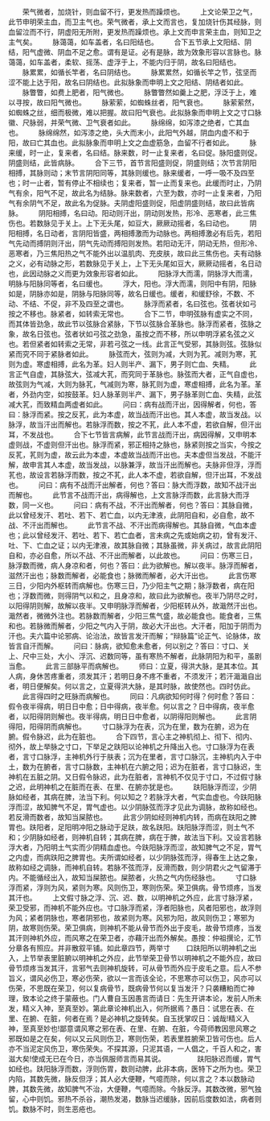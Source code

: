 <!-- { "loadSidebar": true } -->
　　荣气微者，加烧针，则血留不行，更发热而躁烦也。
　　上文论荣卫之气，此节申明荣主血，而卫主气也。荣气微者，承上文而言也，复加烧针伤其经脉，则血留泣而不行，阴虚阳无所附，更发热而躁烦也。承上文而申言荣主血，则知卫之主气矣。
　　脉蔼蔼，如车盖者，名曰阳结也。
　　合下五节承上文阳结、阴结，阳气虚微、阴血不足之愈。谓有是证。必有是脉，故为效象形容以言脉也。脉蔼蔼，如车盖者，柔软、摇荡、虚浮于上，不能内归于阴，故名曰阳结也。
　　脉累累，如循长竿者，名曰阴结也。
　　脉累累然，如循长竿之节，弦坚而涩不能上达于阳，故名曰阴结也。此拟脉象而申明上文之阳结、阴结者如此。
　　脉瞥瞥，如费上肥者，阳气微也。
　　脉瞥瞥然如羹上之肥，浮泛于上，难以寻按，故曰阳气微也。
　　脉萦萦，如蜘蛛丝者，阳气衰也。
　　脉萦萦然，如蜘蛛之丝，细而极微，难以把握。故曰阳气衰也。此拟脉象而申明上文之寸口脉徽、尺脉弱，并荣气微、卫气衰者如此。
　　脉绵绵，如泻漆之绝者，亡其血也。
　　脉绵绵然，如泻漆之绝，头大而末小，此阳气外越，阴血内虚不和于阳，故曰亡其血也。此拟脉象而申明上文之血虚筋急，血留不行者如此。
　　脉来缓，时一止，复来者，名曰结。脉来数，时一止复来者，名曰促。脉阳盛则促。阴盛则结，此皆病脉。
　　合下三节，首节言阳盛则促，阴盛则结；次节言阴阳相搏，其脉则动；末节言阴阳同等，其脉则缓也。脉来缓者，一呼一吸不及四至也；时一止者，暂有停止不相续也；复来者，暂一止而复来也。此缓而时止，乃阴气有余，阳气不足，故此名为结脉。脉来数者，六至为数，亦时一止复来者，乃阳气有余阴气不足，故此名为促脉。夫阴虚阳盛则促，阳虚阴盛则结，故曰此皆病脉。
　　阴阳相搏，名曰动。阳动则汗出，阴动则发热，形冷、恶寒者，此三焦伤也。若数脉见于关上。上下无头尾，如豆大，厥厥动摇者，名曰动也。
　　阴阳相搏，名日动者，言阴阳皆盛，两相搏激而为动脉也。两相搏激必有后先，若阳气先动而搏阴则汗出，阴气先动而搏阳则发热。若阳动无汗，阴动无热，但形冷、恶寒者，乃三焦阳热之气不能外出以温肌肉、充皮肤，故曰此三焦伤也。夫有动脉之义，必有动脉之形，若数脉见于关上，上下无头尾如豆大，厥厥动摇者，名日动也，此因动脉之义而更为效象形容者如此。
　　阳脉浮大而濡，阴脉浮大而濡，明脉与阳脉同等者，名曰缓也。
　　浮大，阳也。浮大而濡，则阳中有阴，阳脉如是，阴脉亦如是，阴脉与阳脉同等，故名日缓也。缓者，和缓舒徐，不数、不动、不结、不促，非不及四至之谓也。
　　脉浮而紧者，名曰弦也。弦者状如弓按之不移也。脉紧者，如转索无常也。
　　合下二节，申明弦脉有虚实之不同，而其体皆劲急，故此节以弦脉合紧脉，下节以弦脉合革脉也。脉浮而紧者，弦脉之象，故名日弦也。弦者状如弓弦之劲急，虽按之而不移，所以申明浮紧名弦之义也。若但紧者如转索之无常，非若弓弦之一线。此言正气受邪，其脉则弦。弦脉似紧而究不同于紧脉者如此。
　　脉弦而大，弦则为减，大则为芤。减则为寒，芤则为虚。寒虚相搏，此名为革。妇人则半产、漏下，男子则亡血、失精。
　　此言正气自虚，其脉弦大，弦减大芤，而究同于革脉也。脉弦而大者，正气自虚也，故弦则为气减，大则为脉芤，气减则为寒，脉芤则为虚，寒虚相搏，此名为革。革者，外劲内空，如按鼓革。妇人脉革则半产、漏下，男子脉革则亡血、失精，此弦减大芤，而致精血两虚者如此。
　　问曰：病有战而汗出，因得解者，何也，答曰：脉浮而紧。按之反芤，此为本虚，故当战而汗出也。其人本虚，故当发战。以脉浮，故当汗出而解也。若脉浮而数，按之不芤，此人本不虚，若欲自解，但汗出耳，不发战也。
　　合下七节皆言病解，此节言战而汗出，病因得解，又申明本虚则战，不虚则但汗出也。脉浮而紧，邪正相持之脉也，脉紧则按之当实，今按之反芤，芤则为虚，故云此为本虚，本虚故当战而汗出也。夫本虚但当发战，不能汗解，故申言其人本虚，故当发战，以脉兼浮，故当汗出而解也。夫脉非但浮，浮而芤也，故设言若脉浮而数，按之不芤，此人本不虚，若欲自解，但汗出耳，不发战也。
　　问曰：病有不战而汗出解者，何也？答曰：脉大而浮数，故知不战汗出而解也。
　　此节言不战而汗出，病得解也，上文言脉浮而数，此言脉大而浮数，同一义也。
　　问曰：病有不战，不汗出而解者，何也？答曰：其脉自微，此以曾经发汗、若吐、若下、若亡血，以内无津液，此阴阳自和，必自愈，故不战、不汗出而解也。
　　此节言不战、不汗出而病得解也。其脉自微，气血本虚也；此以曾经发汗、若吐、若下、若亡血者，言未病之先或始病之初，曾有发汗、吐、下、亡血之证；以内无津液，故其脉自微；其脉虽微，非关病过，故言此阴阳自和，亦必自愈，所以不战、不汗出而解者，以此故也。
　　问曰：伤寒三日，脉浮数而微，病人身凉和者，何也？答曰：此为欲解也。解以夜半。脉浮而解者，滋然汗出也；脉数而解者，必能食也；脉微而解者，必大汗出也。
　　此言伤寒三日，少阳内外枢转而病解也。伤寒三日，乃少阳主气之期；脉浮数者，病在阳也；浮数而微，则得阴气以和之，且身凉和，故曰此为欲解也。夜半乃阴尽之时，以阳得阴则解，故解以夜半。又申明脉浮而解者，少阳枢转从外，故濈然汗出也。濈然者，微微外注也。若脉数而解者，少阳三焦气盛，故必能食也。能食者，三焦和也。若脉微而解者，少阳之气内入于阴，故必大汗出也。大汗者，阳加于阴而为汗也。夫六篇中论邪病、论治法，故皆言发汗而解；“辩脉篇”论正气、论脉体，故皆言自汗而解。
　　问曰：脉病，欲知愈未愈者，何以别之？答曰：寸口、关上、尺中三处，大小、浮沉、迟数同等，虽有寒热不解者，此脉阴阳为和平，虽剧当愈。
　　此言三部脉平而病解也。
　　师曰：立夏，得洪大脉，是其本位。其人病，身休苦疼重者，须发其汗；若明日身不疼不重者，不须发汗；若汗濈濈自出者，明日便解矣。何以言之，立夏得洪大脉，是其时脉，故使然也。四时仿此。
　　此言得四时之旺脉而病解也。
　　同曰：凡病欲知何时得？何时愈？答曰：假令夜半得病，明日日中愈；日中得病，夜半愈。何以言之？日中得病，夜半愈者，以阳得阴则解也。夜半得病，明日日中愈者，以阴得阳则解也。
　　此言阴得阳，阳得阴而病解也。
　　寸口脉浮为在表，沉为在里，数为在腑，迟为在腑。假令脉迟，此为在脏也。
　　合下四节，言心主之神机彻上、彻下、彻内、彻外，故上举脉之寸口，下举足之趺阳以论神机之升降出入也。寸口脉浮为在表者，言寸口脉浮，主神机外行于肤表；沉为在里者，言寸口脉沉，主神机内入于中土，数为在腑者，言寸口脉数，主神机在六腑之阳；迟为在脏者，言寸口脉迟，生神机在五脏之阴。又日假令脉迟，此为在脏者，言神机不仅见于寸口，不过假寸脉之迟，此明神机之在脏而在表、在里、在腑亦犹是也。
　　趺阳脉浮而涩，少阴脉如经者，其病在脾，法当下利。何以知之？若脉浮大者，气实血虚也。今趺阳脉浮而涩，故知脾气不足，胃气虚也。以少阴脉弦而浮才见此为调脉，故称如经也。若反滑而数者，故知当屎脓也。
　　此言少阴如经则神机内转，而病在趺阳之脾胃也。趺阳者，足阳明冲阳之脉动于足趺，故名趺阳。趺阳脉浮而涩，则土气不和；少阴脉如经者，则神机自转；其病在脾，病在于脾，故法当下利。又设言若脉浮大者，乃阳明土气实而少阴精血虚也。今趺阳脉浮而涩，故知脾气之不足，胃气之内虚，而病趺阳之脾胃也。夫所谓如经者，以少阴脉弦而浮，得春生上达之象，故称如经之调脉，而神机自转。若脉不弦而浮，反滑而数，则少阴君火之气留滞于内。不能循经出入，故知当屎脓也。屎脓者，火热之气内伤经脉也。
　　寸口脉浮而紧，浮则为风，紧则为寒。风则伤卫，寒则伤荣。荣卫俱病。骨节烦疼，当发其汗也。
　　上文假寸脉之浮、沉、迟、数，以明神机之外应，此言寸脉浮紧，荣卫受邪，而神机不能外应也。寸口脉浮而紧，浮者阳脉也，风者阳邪也，故浮则为风；紧者阴脉也，寒者阴邪也，故紧则为寒。风邪为阳，故风则伤卫；寒邪为阴，故寒则伤荣。荣卫俱病，则神机不能从骨节而外出于皮毛，故骨节烦疼，当发其汗则神机外应，而风寒之在荣卫者，亦藉汗出而外解矣。愚按：仲祖撰论，汇节分章各有照应。并非散叙平铺。如此章四节，两举寸
　　口趺阳所以明神机之出入，上节举表里脏腑以明神机之外应，此节举荣卫骨节以明神机之不能外应，故曰骨节烦疼当发其汗，言邪气去则神机旋转，可从骨节而外应于皮毛之意。后人不参旨义，谓风必伤卫，寒必伤荣，欲以一言而该全论，不思寒亦可以伤卫，风亦可以伤荣，不思既在荣卫，何以复病骨节，既病骨节何以复当发汗？只袭糟粕而亡神理，致本论之终于蒙蔽也。门人曹自玉因愚言而请日：先生开讲本论，发前人所未发，精义入神，至真至妙。第此章论神机出入，何所据焉？愚日：试思在表、在里、在腑、在脏，何者在焉？是必神机之旋转矣。自玉抚掌叹日：诚哉!精义入神，至真至妙也!鄙意谓风寒之邪在表、在里、在腑、在脏，今荷师教因思风寒之邪既如是之在矣，何以又云风则伤卫，寒则伤荣，若表里胜腑荣卫皆可伤也。后人亦不当泥定风伤卫，寒伤荣失。不探其源，只泥其语，一人倡之，千百人和之，害滋大矣!使成无已在今日，亦当佩服师言而易其说。
　　
　　趺阳脉迟而缓，胃气如经也。趺阳脉浮而数，浮则伤胃，数则动脾，此非本病，医特下之所为也。荣卫内陷，其数先微，脉反但浮；其人必大便鞭，气噫而除，何以言之？本以数脉动脾，其数先微，故知脾气不治，大便鞭，气噫而除。今脉反浮。其数改微，邪气独留，心中则饥。邪热不杀谷，潮热发渴，数脉当迟缓脉，因前后度数如法，病者则饥。数脉不时，则生恶疮也。
